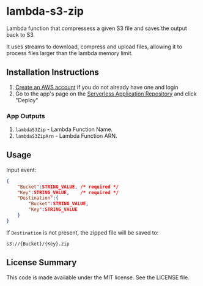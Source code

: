 # lambda-s3-zip

Lambda function that compressess a given S3 file and saves the output back to S3.

It uses streams to download, compress and upload files, allowing it to process files larger than the lambda memory limit.

## Installation Instructions

1. [Create an AWS account](https://portal.aws.amazon.com/gp/aws/developer/registration/index.html) if you do not already have one and login
1. Go to the app's page on the [Serverless Application Repository](https://serverlessrepo.aws.amazon.com/applications) and click "Deploy"

### App Outputs

1. `lambdaS3Zip` - Lambda Function Name.
1. `lambdaS3ZipArn` - Lambda Function ARN.

## Usage

Input event:
```json
{
    "Bucket":STRING_VALUE, /* required */
    "Key":STRING_VALUE,    /* required */
    "Destination":{
        "Bucket":STRING_VALUE,
        "Key":STRING_VALUE
    }
}
```

If `Destination` is not present, the zipped file will be saved to:

`s3://{Bucket}/{Key}.zip`

## License Summary

This code is made available under the MIT license. See the LICENSE file.
